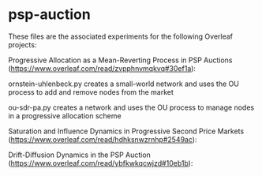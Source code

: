 # psp-auction

These files are the associated experiments for the following Overleaf projects:

Progressive Allocation as a Mean-Reverting Process in PSP Auctions (https://www.overleaf.com/read/zvpphnvmqkvq#30ef1a):

ornstein-uhlenbeck.py creates a small-world network and uses the OU process to add and remove nodes from the market

ou-sdr-pa.py creates a network and uses the OU process to manage nodes in a progressive allocation scheme


Saturation and Influence Dynamics in Progressive Second Price Markets (https://www.overleaf.com/read/hdhksnwzrnhp#2549ac):



Drift-Diffusion Dynamics in the PSP Auction (https://www.overleaf.com/read/ybfkwkqcwjzd#10eb1b):

